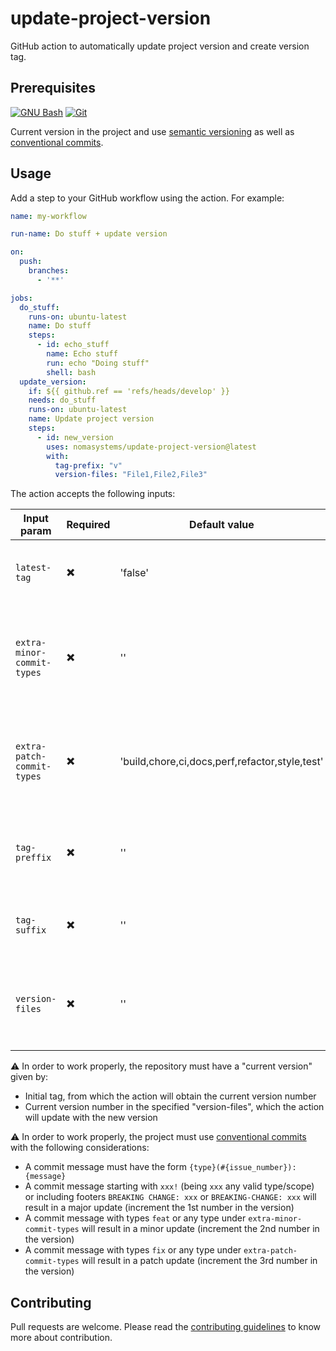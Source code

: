 # update-project-version

GitHub action to automatically update project version and create version tag.

## Prerequisites

[![GNU Bash](https://skillicons.dev/icons?i=bash)](https://www.gnu.org/software/bash/)
[![Git](https://skillicons.dev/icons?i=git)](https://git-scm.com/)

Current version in the project and use [semantic versioning](https://semver.org/) as well as [conventional commits](https://www.conventionalcommits.org/en/v1.0.0/).

## Usage

Add a step to your GitHub workflow using the action. For example:

```yaml
name: my-workflow

run-name: Do stuff + update version

on:
  push:
    branches:
      - '**'

jobs:
  do_stuff:
    runs-on: ubuntu-latest
    name: Do stuff
    steps:
      - id: echo_stuff
        name: Echo stuff
        run: echo "Doing stuff"
        shell: bash
  update_version:
    if: ${{ github.ref == 'refs/heads/develop' }}
    needs: do_stuff
    runs-on: ubuntu-latest
    name: Update project version
    steps:
      - id: new_version
        uses: nomasystems/update-project-version@latest
        with:
          tag-prefix: "v"
          version-files: "File1,File2,File3"
```

The action accepts the following inputs:

| Input param                | Required                 | Default value                                  | Description                                                 |
|----------------------------|--------------------------|------------------------------------------------|-------------------------------------------------------------|
| `latest-tag`               | :heavy_multiplication_x: | 'false'                                        | Indicates if an extra tag "latest" should be added          |
| `extra-minor-commit-types` | :heavy_multiplication_x: | ''                                             | Extra commit types for minor changes (comma separated list) |
| `extra-patch-commit-types` | :heavy_multiplication_x: | 'build,chore,ci,docs,perf,refactor,style,test' | Extra commit types for patch changes (comma separated list) |
| `tag-preffix`              | :heavy_multiplication_x: | ''                                             | Git tag prefix (tag chars before the version chars)         |
| `tag-suffix`               | :heavy_multiplication_x: | ''                                             | Git tag suffix (tag chars after the version chars)          |
| `version-files`            | :heavy_multiplication_x: | ''                                             | Files to update with the new version (comma separated list) |

:warning: In order to work properly, the repository must have a "current version" given by:
- Initial tag, from which the action will obtain the current version number
- Current version number in the specified "version-files", which the action will update with the new version

:warning: In order to work properly, the project must use [conventional commits](https://www.conventionalcommits.org/en/v1.0.0/) with the following considerations:
- A commit message must have the form `{type}(#{issue_number}):{message}`
- A commit message starting with `xxx!` (being `xxx` any valid type/scope) or including footers `BREAKING CHANGE: xxx` or `BREAKING-CHANGE: xxx` will result in a major update (increment the 1st number in the version)
- A commit message with types `feat` or any type under `extra-minor-commit-types` will result in a minor update (increment the 2nd number in the version)
- A commit message with types `fix` or any type under `extra-patch-commit-types` will result in a patch update (increment the 3rd number in the version)

## Contributing

Pull requests are welcome. Please read the [contributing guidelines](CONTRIBUTING.md) to know more about contribution.
